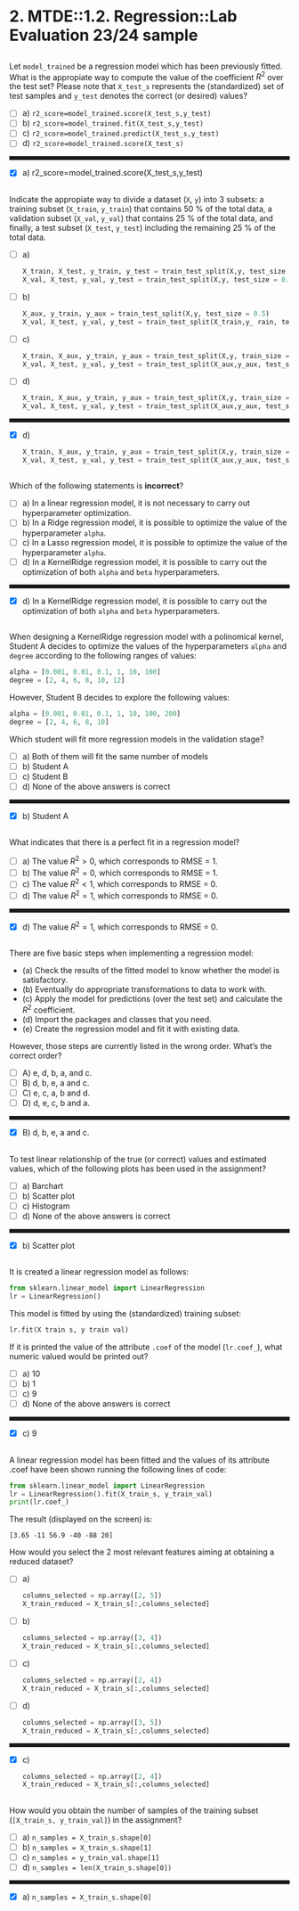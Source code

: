 # 2. MTDE::1.2. Regression::Lab Evaluation 23/24 sample

<style>
hr { border-style: dashed; }
</style>

## <!-- MARK: LabEv1 23-24 Q1 -->
Let `model_trained` be a regression model which has been previously fitted. What
is the appropiate way to compute the value of the coefficient $R^2$ over the test
set? Please note that `X_test_s` represents the (standardized) set of test
samples and `y_test` denotes the correct (or desired) values?

* [ ] a) `r2_score=model_trained.score(X_test_s,y_test)`
* [ ] b) `r2_score=model_trained.fit(X_test_s,y_test)`
* [ ] c) `r2_score=model_trained.predict(X_test_s,y_test)`
* [ ] d) `r2_score=model_trained.score(X_test_s)`

***

* [x] a) r2_score=model_trained.score(X_test_s,y_test)

## <!-- MARK: LabEv1 23-24 Q2 -->
Indicate the appropiate way to divide a dataset (`X`, `y`) into 3 subsets: a
training subset (`X_train`, `y_train`) that contains 50 % of the total data, a
validation subset (`X_val`, `y_val`) that contains 25 % of the total data, and
finally, a test subset (`X_test`, `y_test`) including the remaining 25 % of the
total data.

* [ ] a)

    ```python
    X_train, X_test, y_train, y_test = train_test_split(X,y, test_size = 0.25)
    X_val, X_test, y_val, y_test = train_test_split(X,y, test_size = 0.25)
    ```

* [ ] b)

    ```python
    X_aux, y_train, y_aux = train_test_split(X,y, test_size = 0.5)
    X_val, X_test, y_val, y_test = train_test_split(X_train,y_ rain, test_size = 0.5)
    ```

* [ ] c)

    ```python
    X_train, X_aux, y_train, y_aux = train_test_split(X,y, train_size = 0.5)
    X_val, X_test, y_val, y_test = train_test_split(X_aux,y_aux, test_size = 0.25)
    ```

* [ ] d)

    ```python
    X_train, X_aux, y_train, y_aux = train_test_split(X,y, train_size = 0.5)
    X_val, X_test, y_val, y_test = train_test_split(X_aux,y_aux, test_size = 0.5)
    ```

***

* [x] d)

    ```python
    X_train, X_aux, y_train, y_aux = train_test_split(X,y, train_size = 0.5)
    X_val, X_test, y_val, y_test = train_test_split(X_aux,y_aux, test_size = 0.5)
    ```

## <!-- MARK: LabEv1 23-24 Q3 -->
Which of the following statements is **incorrect**?

* [ ] a) In a linear regression model, it is not necessary to carry out
  hyperparameter optimization.
* [ ] b) In a Ridge regression model, it is possible to optimize the value of
  the hyperparameter `alpha`.
* [ ] c) In a Lasso regression model, it is possible to optimize the value of
  the hyperparameter `alpha`.
* [ ] d) In a KernelRidge regression model, it is possible to carry out the
  optimization of both `alpha` and `beta` hyperparameters.

***

* [x] d) In a KernelRidge regression model, it is possible to carry out the
  optimization of both `alpha` and `beta` hyperparameters.

## <!-- MARK: LabEv1 23-24 Q4 -->
When designing a KernelRidge regression model with a polinomical kernel, Student
A decides to optimize the values of the hyperparameters `alpha` and `degree`
according to the following ranges of values:

```python
alpha = [0.001, 0.01, 0.1, 1, 10, 100]
degree = [2, 4, 6, 8, 10, 12]
```

However, Student B decides to explore the following values:

```python
alpha = [0.001, 0.01, 0.1, 1, 10, 100, 200]
degree = [2, 4, 6, 8, 10]
```

Which student will fit more regression models in the validation stage?

* [ ] a) Both of them will fit the same number of models
* [ ] b) Student A
* [ ] c) Student B
* [ ] d) None of the above answers is correct

***

* [x] b) Student A

## <!-- MARK: LabEv1 23-24 Q5 -->
What indicates that there is a perfect fit in a regression model?

* [ ] a) The value $R^2 > 0$, which corresponds to RMSE = 1.
* [ ] b) The value $R^2 = 0$, which corresponds to RMSE = 1.
* [ ] c) The value $R^2 < 1$, which corresponds to RMSE = 0.
* [ ] d) The value $R^2 = 1$, which corresponds to RMSE = 0.

***

* [x] d) The value $R^2 = 1$, which corresponds to RMSE = 0.

## <!-- MARK: LabEv1 23-24 Q6 -->
There are five basic steps when implementing a regression model:

* (a) Check the results of the fitted model to know whether the model is
  satisfactory.
* (b) Eventually do appropriate transformations to data to work with.
* (c) Apply the model for predictions (over the test set) and calculate the
  $R^2$ coefficient.
* (d) Import the packages and classes that you need.
* (e) Create the regression model and fit it with existing data.

However, those steps are currently listed in the wrong order. What’s the correct order?

* [ ] A) e, d, b, a, and c.
* [ ] B) d, b, e, a and c.
* [ ] C) e, c, a, b and d.
* [ ] D) d, e, c, b and a.

***

* [x] B) d, b, e, a and c.

## <!-- MARK: LabEv1 23-24 Q7 -->
To test linear relationship of the true (or correct) values and estimated
values, which of the following plots has been used in the assignment?

* [ ] a) Barchart
* [ ] b) Scatter plot
* [ ] c) Histogram
* [ ] d) None of the above answers is correct

***

* [x] b) Scatter plot

## <!-- MARK: LabEv1 23-24 Q8 -->
It is created a linear regression model as follows:

```python
from sklearn.linear_model import LinearRegression
lr = LinearRegression()
```

This model is fitted by using the (standardized) training subset:

```python
lr.fit(X train s, y train val)
```

If it is printed the value of the attribute `.coef` of the model (`lr.coef_`),
what numeric valued would be printed out?

* [ ] a) 10
* [ ] b) 1
* [ ] c) 9
* [ ] d) None of the above answers is correct

***

* [x] c) 9

## <!-- MARK: LabEv1 23-24 Q9 -->
A linear regression model has been fitted and the values of its attribute .coef have
been shown running the following lines of code:

```python
from sklearn.linear_model import LinearRegression
lr = LinearRegression().fit(X_train_s, y_train_val)
print(lr.coef_)
```

The result (displayed on the screen) is:

```text
[3.65 -11 56.9 -40 -88 20]
```

How would you select the 2 most relevant features aiming at obtaining a reduced dataset?

* [ ] a)

    ```python
    columns_selected = np.array([2, 5])
    X_train_reduced = X_train_s[:,columns_selected]
    ```

* [ ] b)

    ```python
    columns_selected = np.array([3, 4])
    X_train_reduced = X_train_s[:,columns_selected]
    ```

* [ ] c)

    ```python
    columns_selected = np.array([2, 4])
    X_train_reduced = X_train_s[:,columns_selected]
    ```

* [ ] d)

    ```python
    columns_selected = np.array([3, 5])
    X_train_reduced = X_train_s[:,columns_selected]
    ```

***

* [x] c)

    ```python
    columns_selected = np.array([2, 4])
    X_train_reduced = X_train_s[:,columns_selected]
    ```

## <!-- MARK: LabEv1 23-24 Q10 -->
How would you obtain the number of samples of the training subset
(`[X_train_s, y_train_val]`) in the assignment?

* [ ] a) `n_samples = X_train_s.shape[0]`
* [ ] b) `n_samples = X_train_s.shape[1]`
* [ ] c) `n_samples = y_train_val.shape[1]`
* [ ] d) `n_samples = len(X_train_s.shape[0])`

***

* [x] a) `n_samples = X_train_s.shape[0]`

